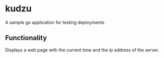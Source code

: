 # kudzu

A sample go application for testing deployments

## Functionality

Displays a web page with the current time and the ip address of the server.
